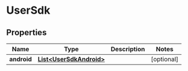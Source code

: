 # UserSdk

## Properties
Name | Type | Description | Notes
------------ | ------------- | ------------- | -------------
**android** | [**List&lt;UserSdkAndroid&gt;**](UserSdkAndroid.md) |  |  [optional]
